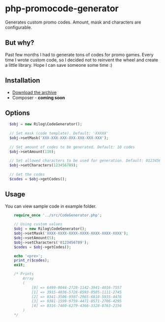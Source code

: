 # php-promocode-generator
Generates custom promo codes. Amount, mask and characters are configurable.

## But why?
Past few months I had to generate tons of codes for promo games. Every time I wrote custom code, so I decided not to reinvent the wheel and create a little library. Hope I can save someone some time :)

## Installation
- [Download the archive](https://github.com/nikolay-mihaylov/php-promocode-generator/archive/master.zip)
- Composer - **coming soon**

## Options
```php
  $obj = new Rilog\CodeGenerator();
  
  // Set mask (code template). Default: 'XXXXX'
  $obj->setMask('XXX-XXX-XXX-XXX-XXX-XXX-XXX');
  
  // Set amount of codes to be generated. Default: 10 codes
  $obj->setAmount(110);  
  
  // Set allowed characters to be used for generation. Default: 0123456789ABCDEFGHIJKLMNPQRSTUVWXYZ
  $obj->setCharacters(123456789); 
  
  // Get the codes
  $codes = $obj->getCodes(); 
```

## Usage
You can view sample code in example folder.
```php
    require_once '../src/CodeGenerator.php';
      
    // Using custom values
    $obj = new Rilog\CodeGenerator();
    $obj->setMask('XXXX-XXXX-XXXX-XXXX-XXXX-XXXX-XXXX');
    $obj->setAmount(5);
    $obj->setCharacters('0123456789');
    $codes = $obj->getCodes();

    echo '<pre>';
    print_r($codes);
    exit;

    /* Prints
        Array
        (
            [0] => 6499-0044-2728-1142-3941-4016-7557
            [1] => 3915-4036-5728-8593-0505-1111-2745
            [2] => 0341-3506-9507-2965-6818-5935-4476
            [3] => 0381-1599-9759-4471-8571-2706-4295
            [4] => 0316-7460-6279-4366-3328-0763-2156
        )
    */
```

